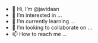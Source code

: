 - 👋 Hi, I’m @javidaan
- 👀 I’m interested in ...
- 🌱 I’m currently learning ...
- 💞️ I’m looking to collaborate on ...
- 📫 How to reach me ...

<!---
javidaan/javidaan is a ✨ special ✨ repository because its `README.md` (this file) appears on your GitHub profile.
You can click the Preview link to take a look at your changes.
--->
